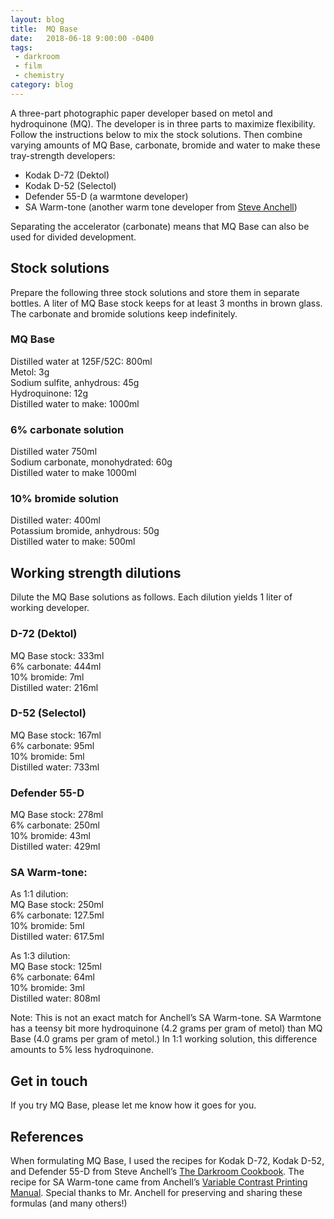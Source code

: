 ```yaml
---
layout: blog
title:  MQ Base
date:   2018-06-18 9:00:00 -0400
tags: 
 - darkroom 
 - film
 - chemistry
category: blog
---
```


A three-part photographic paper developer based on metol and hydroquinone (MQ). The developer is in three parts to maximize flexibility. Follow the instructions below to mix the stock solutions. Then combine varying amounts of MQ Base, carbonate, bromide and water to make these tray-strength developers:

- Kodak D-72 (Dektol)
- Kodak D-52 (Selectol)
- Defender 55-D (a warmtone developer)
- SA Warm-tone (another warm tone developer from [Steve Anchell](http://anchellworkshops.com/about/steve-anchell/))

Separating the accelerator (carbonate) means that MQ Base can also be used for divided development. 

## Stock solutions

Prepare the following three stock solutions and store them in separate bottles. A liter of MQ Base stock keeps for at least 3 months in brown glass. The carbonate and bromide solutions keep indefinitely.

### MQ Base
Distilled water at 125F/52C: 800ml  
Metol:                         3g  
Sodium sulfite, anhydrous: 45g  
Hydroquinone: 12g  
Distilled water to make: 1000ml  


### 6% carbonate solution
Distilled water 750ml  
Sodium carbonate, monohydrated:	60g  
Distilled water to make 1000ml  

### 10% bromide solution
Distilled water: 400ml  
Potassium bromide, anhydrous: 50g  
Distilled water to make: 500ml  

## Working strength dilutions

Dilute the MQ Base solutions as follows. Each dilution yields 1 liter of working developer.

### D-72 (Dektol)
MQ Base stock: 333ml  
6% carbonate: 444ml  
10% bromide: 7ml  
Distilled water: 216ml  

### D-52 (Selectol)
MQ Base stock: 167ml  
6% carbonate: 95ml  
10% bromide: 5ml  
Distilled water: 733ml  

### Defender 55-D
MQ Base stock: 278ml  
6% carbonate: 250ml  
10% bromide: 43ml  
Distilled water: 429ml  

### SA Warm-tone:
As 1:1 dilution:  
MQ Base stock: 250ml  
6% carbonate: 127.5ml  
10% bromide: 5ml  
Distilled water: 617.5ml  

As 1:3 dilution:  
MQ Base stock: 125ml  
6% carbonate: 64ml  
10% bromide: 3ml  
Distilled water: 808ml  

Note: This is not an exact match for Anchell’s SA Warm-tone. SA Warmtone has a teensy bit more hydroquinone (4.2 grams per gram of metol) than MQ Base (4.0 grams per gram of metol.) In 1:1 working solution, this difference amounts to 5%  less hydroquinone. 

## Get in touch
If you try MQ Base, please let me know how it goes for you. 

## References

When formulating MQ Base, I used the recipes for Kodak D-72, Kodak D-52, and Defender 55-D from Steve Anchell’s [The Darkroom Cookbook](https://www.amazon.com/gp/product/1138959189/). The recipe for SA Warm-tone came from Anchell’s [Variable Contrast Printing Manual](https://www.amazon.com/gp/product/0240802594/). Special thanks to Mr. Anchell for preserving and sharing these formulas (and many others!)
